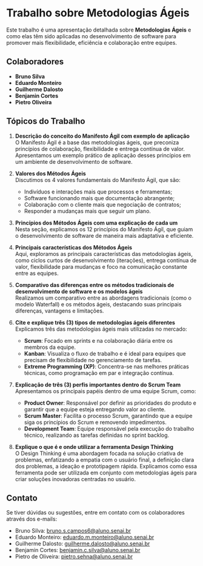# Trabalho sobre Metodologias Ágeis

Este trabalho é uma apresentação detalhada sobre **Metodologias Ágeis** e como elas têm sido aplicadas no desenvolvimento de software para promover mais flexibilidade, eficiência e colaboração entre equipes.

## Colaboradores

- **Bruno Silva**
- **Eduardo Monteiro**
- **Guilherme Dalosto**
- **Benjamin Cortes**
- **Pietro Oliveira**

## Tópicos do Trabalho

1. **Descrição do conceito do Manifesto Ágil com exemplo de aplicação**  
   O Manifesto Ágil é a base das metodologias ágeis, que preconiza princípios de colaboração, flexibilidade e entrega contínua de valor. Apresentamos um exemplo prático de aplicação desses princípios em um ambiente de desenvolvimento de software.

2. **Valores dos Métodos Ágeis**  
   Discutimos os 4 valores fundamentais do Manifesto Ágil, que são:
   - Indivíduos e interações mais que processos e ferramentas;
   - Software funcionando mais que documentação abrangente;
   - Colaboração com o cliente mais que negociação de contratos;
   - Responder a mudanças mais que seguir um plano.

3. **Princípios dos Métodos Ágeis com uma explicação de cada um**  
   Nesta seção, explicamos os 12 princípios do Manifesto Ágil, que guiam o desenvolvimento de software de maneira mais adaptativa e eficiente.

4. **Principais características dos Métodos Ágeis**  
   Aqui, exploramos as principais características das metodologias ágeis, como ciclos curtos de desenvolvimento (iterações), entrega contínua de valor, flexibilidade para mudanças e foco na comunicação constante entre as equipes.

5. **Comparativo das diferenças entre os métodos tradicionais de desenvolvimento de software e os modelos ágeis**  
   Realizamos um comparativo entre as abordagens tradicionais (como o modelo Waterfall) e os métodos ágeis, destacando suas principais diferenças, vantagens e limitações.

6. **Cite e explique três (3) tipos de metodologias ágeis diferentes**  
   Explicamos três das metodologias ágeis mais utilizadas no mercado:
   - **Scrum**: Focado em sprints e na colaboração diária entre os membros da equipe.
   - **Kanban**: Visualiza o fluxo de trabalho e é ideal para equipes que precisam de flexibilidade no gerenciamento de tarefas.
   - **Extreme Programming (XP)**: Concentra-se nas melhores práticas técnicas, como programação em par e integração contínua.

7. **Explicação de três (3) perfis importantes dentro do Scrum Team**  
   Apresentamos os principais papéis dentro de uma equipe Scrum, como:
   - **Product Owner**: Responsável por definir as prioridades do produto e garantir que a equipe esteja entregando valor ao cliente.
   - **Scrum Master**: Facilita o processo Scrum, garantindo que a equipe siga os princípios do Scrum e removendo impedimentos.
   - **Development Team**: Equipe responsável pela execução do trabalho técnico, realizando as tarefas definidas no sprint backlog.

8. **Explique o que é e onde utilizar a ferramenta Design Thinking**  
   O Design Thinking é uma abordagem focada na solução criativa de problemas, enfatizando a empatia com o usuário final, a definição clara dos problemas, a ideação e prototipagem rápida. Explicamos como essa ferramenta pode ser utilizada em conjunto com metodologias ágeis para criar soluções inovadoras centradas no usuário.




## Contato

Se tiver dúvidas ou sugestões, entre em contato com os colaboradores através dos e-mails:

- Bruno Silva: bruno.s.campos6@aluno.senai.br
- Eduardo Monteiro: eduardo.m.monteiro@aluno.senai.br
- Guilherme Dalosto: guilherme.dalosto@aluno.senai.br
- Benjamin Cortes: benjamin.c.silva@aluno.senai.br
- Pietro de Oliveira: pietro.sehna@aluno.senai.br
